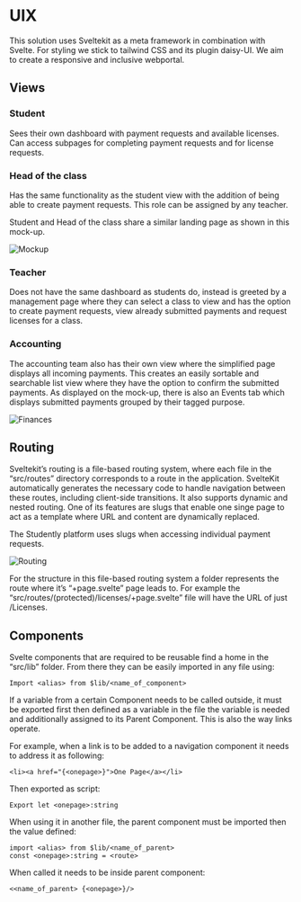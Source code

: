 # UIX

This solution uses Sveltekit as a meta framework in combination with Svelte. For styling we stick to tailwind CSS and its plugin daisy-UI. We aim to create a responsive and inclusive webportal.

## Views

### Student
Sees their own dashboard with payment requests and available licenses. Can access subpages for completing payment requests and for license requests.

### Head of the class
Has the same functionality as the student view with the addition of being able to create payment requests. This role can be assigned by any teacher.

Student and Head of the class share a similar landing page as shown in this mock-up.

![Mockup](../../docs/assets/images/Mockup.png)

### Teacher

Does not have the same dashboard as students do, instead is greeted by a management page where they can select a class to view and has the option to create payment requests, view already submitted payments and request licenses for a class.

### Accounting

The accounting team also has their own view where the simplified page displays all incoming payments. This creates an easily sortable and searchable list view where they have the option to confirm the submitted payments. As displayed on the mock-up, there is also an Events tab which displays submitted payments grouped by their tagged purpose. 

![Finances](../../docs/assets/images/Mockup%20Finances.png)

## Routing

Sveltekit’s routing is a file-based routing system, where each file in the “src/routes” directory corresponds to a route in the application. SvelteKit automatically generates the necessary code to handle navigation between these routes, including client-side transitions. It also supports dynamic and nested routing. One of its features are slugs that enable one singe page to act as a template where URL and content are dynamically replaced. 

The Studently platform uses slugs when accessing individual payment requests.

![Routing](../../docs/assets/images/screeenshot_routing.png)

For the structure in this file-based routing system a folder represents the route where it’s “+page.svelte” page leads to. For example the “src/routes/(protected)/licenses/+page.svelte” file will have the URL of just /Licenses.

## Components

Svelte components that are required to be reusable find a home in the “src/lib” folder. From there they can be easily imported in any file using:

```
Import <alias> from $lib/<name_of_component>
```

If a variable from a certain Component needs to be called outside, it must be exported first then defined as a variable in the file the variable is needed and additionally assigned to its Parent Component. This is also the way links operate. 

For example, when a link is to be added to a navigation component it needs to address it as following:

```
<li><a href="{<onepage>}">One Page</a></li>
```

Then exported as script:

```
Export let <onepage>:string
```

When using it in another file, the parent component must be imported then the value defined:

```
import <alias> from $lib/<name_of_parent>
const <onepage>:string = <route>
```

When called it needs to be inside parent component:

```
<<name_of_parent> {<onepage>}/>
```

